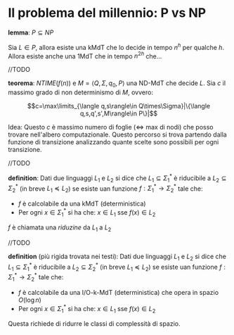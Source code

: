 # Il problema del millennio: P vs NP

**lemma**: $P\subseteq NP$

Sia $L\in P$, allora esiste una kMdT che lo decide in tempo $n^h$ per qualche $h$. Allora esiste anche una 1MdT che in tempo $n^{2h}$ che...

//TODO

**teorema**: $NTIME(f(n))$ e $M=\langle Q,\Sigma,q_0,P\rangle$ una ND-MdT che decide $L$. Sia $c$ il massimo grado di non determinismo di $M$, ovvero:

$$c=\max\limits_{\langle q,s\rangle\in Q\times\Sigma}|\{\langle q,s,q',s',M\rangle\in P\}|$$

Idea: Questo $c$ è massimo numero di foglie ($\Leftrightarrow$ max di nodi) che posso trovare nell'albero computazionale. Questo percorso si trova partendo dalla funzione di transizione analizzando quante scelte sono possibili per ogni transizione.

//TODO

**definition**: Dati due linguaggi $L_1$ e $L_2$ si dice che $L_1\subseteq\Sigma^*_1$ è riducibile a $L_2\subseteq\Sigma^*_2$ (in breve $L_1\preceq L_2$) se esiste uan funzione $f:\Sigma^*_1\rightarrow\Sigma^*_2$ tale che:
* $f$ è calcolabile da una kMdT (deterministica)
* Per ogni $x\in\Sigma^*_1$ si ha che: $x\in L_1$ sse $f(x)\in L_2$

$f$ è chiamata una *riduzine* da $L_1$ a $L_2$

//TODO

**definition** (più rigida trovata nei testi): Dati due linguaggi $L_1$ e $L_2$ si dice che $L_1\subseteq\Sigma^*_1$ è riducibile a $L_2\subseteq\Sigma^*_2$ (in breve $L_1\preceq L_2$) se esiste uan funzione $f:\Sigma^*_1\rightarrow\Sigma^*_2$ tale che:
* $f$ è calcolabile da una I/O-k-MdT (deterministica) che opera in spazio $O(\log n)$
* Per ogni $x\in\Sigma^*_1$ si ha che: $x\in L_1$ sse $f(x)\in L_2$

Questa richiede di ridurre le classi di complessità di spazio.